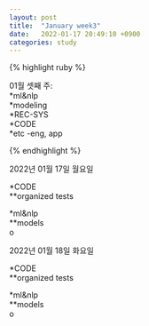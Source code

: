 ```yaml
---
layout: post
title:  "January week3"
date:   2022-01-17 20:49:10 +0900
categories: study
---
```





{% highlight ruby %}

01월 셋째 주:  
*ml&nlp  
*modeling  
*REC-SYS  
*CODE  
*etc  -eng, app  



{% endhighlight %}

2022년 01월 17일 월요일  

*CODE  
**organized tests  

*ml&nlp  
**models  
o  

2022년 01월 18일 화요일  

*CODE  
**organized tests  

*ml&nlp  
**models  
o  













































